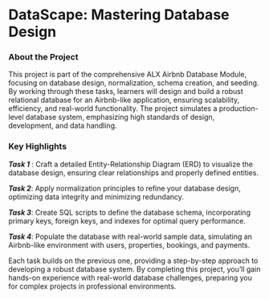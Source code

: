 # DataScape: Mastering Database Design

### About the Project
This project is part of the comprehensive ALX Airbnb Database Module, focusing on database design, normalization, schema creation, and seeding. By working through these tasks, learners will design and build a robust relational database for an Airbnb-like application, ensuring scalability, efficiency, and real-world functionality. The project simulates a production-level database system, emphasizing high standards of design, development, and data handling.

### Key Highlights
***Task 1*** : Craft a detailed Entity-Relationship Diagram (ERD) to visualize the database design, ensuring clear relationships and properly defined entities.

***Task 2***: Apply normalization principles to refine your database design, optimizing data integrity and minimizing redundancy.

***Task 3***: Create SQL scripts to define the database schema, incorporating primary keys, foreign keys, and indexes for optimal query performance.

***Task 4***: Populate the database with real-world sample data, simulating an Airbnb-like environment with users, properties, bookings, and payments.

Each task builds on the previous one, providing a step-by-step approach to developing a robust database system. By completing this project, you’ll gain hands-on experience with real-world database challenges, preparing you for complex projects in professional environments.
